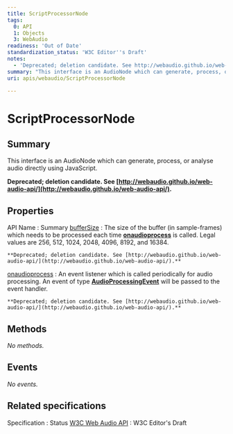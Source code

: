 ```yaml
---
title: ScriptProcessorNode
tags:
  0: API
  1: Objects
  3: WebAudio
readiness: 'Out of Date'
standardization_status: 'W3C Editor''s Draft'
notes:
  - 'Deprecated; deletion candidate. See http://webaudio.github.io/web-audio-api/.'
summary: "This interface is an AudioNode which can generate, process, or analyse audio directly using JavaScript.\n"
uri: apis/webaudio/ScriptProcessorNode

---
```

# ScriptProcessorNode

## Summary

This interface is an AudioNode which can generate, process, or analyse audio directly using JavaScript.

**Deprecated; deletion candidate. See [http://webaudio.github.io/web-audio-api/](http://webaudio.github.io/web-audio-api/).**

## Properties

API Name
:   Summary
[bufferSize](/apis/webaudio/ScriptProcessorNode/bufferSize)
:   The size of the buffer (in sample-frames) which needs to be processed each time [**onaudioprocess**](/apis/webaudio/ScriptProcessorNode/onaudioprocess) is called. Legal values are 256, 512, 1024, 2048, 4096, 8192, and 16384.

    **Deprecated; deletion candidate. See [http://webaudio.github.io/web-audio-api/](http://webaudio.github.io/web-audio-api/).**

[onaudioprocess](/apis/webaudio/ScriptProcessorNode/onaudioprocess)
:   An event listener which is called periodically for audio processing. An event of type [**AudioProcessingEvent**](/apis/webaudio/AudioProcessingEvent) will be passed to the event handler.

    **Deprecated; deletion candidate. See [http://webaudio.github.io/web-audio-api/](http://webaudio.github.io/web-audio-api/).**

## Methods

*No methods.*

## Events

*No events.*

## Related specifications

Specification
:   Status
[W3C Web Audio API](http://webaudio.github.io/web-audio-api/)
:   W3C Editor's Draft

